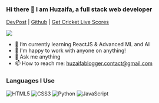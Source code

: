 ### Hi there 👋 I am Huzaifa, a full stack web developer
 
 [DevPost](https://devpost.com/BloggingKIng)  |   [Github](https://github.com/BloggingKIng)  |  [Get Cricket Live Scores](https://cricket-score.live)

![](https://komarev.com/ghpvc/?username=BloggingKIng&color=lightgrey)

- 🌱 I’m currently learning ReactJS & Advanced ML and AI
- 👯 I'm happy to work with anyone on anything!
- 💬 Ask me anything
- 📫 How to reach me: huzaifablogger.contact@gmail.com


<h3>Languages I Use</h3>

![HTML5](https://img.shields.io/badge/-HTML5-000000?style=flat&logo=HTML5)
![CSS3](https://img.shields.io/badge/-CSS3-000000?style=flat&logo=CSS3)
![Python](https://img.shields.io/badge/-Python-000000?style=flat&logo=python)
![JavaScript](https://img.shields.io/badge/-JavaScript-000000?style=flat&logo=javascript)

